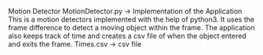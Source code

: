 
Motion Detector
MotionDetector.py -> Implementation of the Application
This is a motion detectors implemented with the help of python3. 
It uses the frame difference to detect a moving object within the frame.
The application also keeps track of time and creates a csv file of when the object entered and exits the frame.
Times.csv -> csv file

